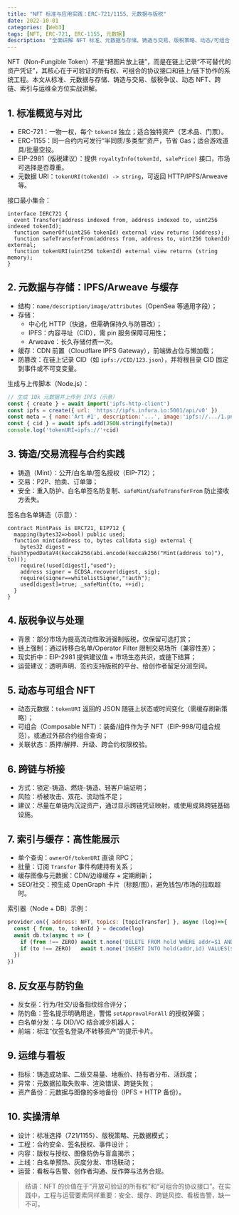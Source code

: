 ```yaml
---
title: "NFT 标准与应用实践：ERC-721/1155、元数据与版税"
date: 2022-10-01
categories: [Web3]
tags: [NFT, ERC-721, ERC-1155, 元数据]
description: "全面讲解 NFT 标准、元数据与存储、铸造与交易、版税策略、动态/可组合 NFT、跨链与索引缓存，并附工程实践与代码片段。"
---
```


NFT（Non-Fungible Token）不是“把图片放上链”，而是在链上记录“不可替代的资产凭证”，其核心在于可验证的所有权、可组合的协议接口和链上/链下协作的系统工程。本文从标准、元数据与存储、铸造与交易、版税争议、动态 NFT、跨链、索引与运维全方位实战讲解。

## 1. 标准概览与对比
- ERC-721：一物一权，每个 `tokenId` 独立；适合独特资产（艺术品、门票）。
- ERC-1155：同一合约内可发行“半同质/多类型”资产，节省 Gas；适合游戏道具/批量空投。
- EIP-2981（版税建议）：提供 `royaltyInfo(tokenId, salePrice)` 接口，市场可选择是否尊重。
- 元数据 URI：`tokenURI(tokenId) -> string`，可返回 HTTP/IPFS/Arweave 等。

接口最小集合：
```solidity
interface IERC721 {
  event Transfer(address indexed from, address indexed to, uint256 indexed tokenId);
  function ownerOf(uint256 tokenId) external view returns (address);
  function safeTransferFrom(address from, address to, uint256 tokenId) external;
  function tokenURI(uint256 tokenId) external view returns (string memory);
}
```

## 2. 元数据与存储：IPFS/Arweave 与缓存
- 结构：`name/description/image/attributes`（OpenSea 等通用字段）；
- 存储：
  - 中心化 HTTP（快速，但需确保持久与防篡改）；
  - IPFS：内容寻址（CID），需 pin 服务保障可用性；
  - Arweave：长久存储付费一次。
- 缓存：CDN 前置（Cloudflare IPFS Gateway），前端做占位与懒加载；
- 防篡改：在链上记录 CID（如 `ipfs://CID/123.json`），并将根目录 CID 固定到事件或不可变变量。

生成与上传脚本（Node.js）：
```js
// 生成 10k 元数据并上传到 IPFS（示意）
const { create } = await import('ipfs-http-client')
const ipfs = create({ url: 'https://ipfs.infura.io:5001/api/v0' })
const meta = { name:'Art #1', description:'...', image:'ipfs://.../1.png', attributes:[{trait_type:'Rarity',value:'Rare'}] }
const { cid } = await ipfs.add(JSON.stringify(meta))
console.log('tokenURI=ipfs://'+cid)
```

## 3. 铸造/交易流程与合约实践
- 铸造（Mint）：公开/白名单/签名授权（EIP-712）；
- 交易：P2P、拍卖、订单簿；
- 安全：重入防护、白名单签名防复制、`safeMint`/`safeTransferFrom` 防止接收方丢失。

签名白名单铸造（示意）：
```solidity
contract MintPass is ERC721, EIP712 {
  mapping(bytes32=>bool) public used;
  function mint(address to, bytes calldata sig) external {
    bytes32 digest = _hashTypedDataV4(keccak256(abi.encode(keccak256("Mint(address to)"), to)));
    require(!used[digest],"used");
    address signer = ECDSA.recover(digest, sig);
    require(signer==whitelistSigner,"!auth");
    used[digest]=true; _safeMint(to, ++id);
  }
}
```

## 4. 版税争议与处理
- 背景：部分市场为提高流动性取消强制版税，仅保留可选打赏；
- 链上强制：通过转移白名单/Operator Filter 限制交易场所（兼容性差）；
- 现实折中：EIP-2981 提供建议值 + 市场生态共识，或链下结算；
- 运营建议：透明声明、签约支持版税的平台、给创作者留足分润空间。

## 5. 动态与可组合 NFT
- 动态元数据：`tokenURI` 返回的 JSON 随链上状态或时间变化（需缓存刷新策略）；
- 可组合（Composable NFT）：装备/组件作为子 NFT（EIP-998/可组合规范），或通过外部合约组合查询；
- 关联状态：质押/解押、升级、跨合约权限校验。

## 6. 跨链与桥接
- 方式：锁定-铸造、燃烧-铸造、轻客户端证明；
- 风险：桥被攻击、双花、流动性不足；
- 建议：尽量在单链内沉淀资产，通过显示跨链凭证映射，或使用成熟跨链基础设施。

## 7. 索引与缓存：高性能展示
- 单个查询：`ownerOf/tokenURI` 直读 RPC；
- 批量：订阅 `Transfer` 事件构建持有关系；
- 缓存图像与元数据：CDN/边缘缓存 + 定期刷新；
- SEO/社交：预生成 OpenGraph 卡片（标题/图），避免钱包/市场的拉取超时。

索引器（Node + DB）示例：
```js
provider.on({ address: NFT, topics: [topicTransfer] }, async (log)=>{
  const { from, to, tokenId } = decode(log)
  await db.tx(async t => {
    if (from !== ZERO) await t.none('DELETE FROM hold WHERE addr=$1 AND id=$2',[from, tokenId])
    if (to !== ZERO)   await t.none('INSERT INTO hold(addr,id) VALUES($1,$2) ON CONFLICT DO NOTHING',[to, tokenId])
  })
})
```

## 8. 反女巫与防钓鱼
- 反女巫：行为/社交/设备指纹综合评分；
- 防钓鱼：签名提示明确用途，警惕 `setApprovalForAll` 的授权弹窗；
- 白名单分发：与 DID/VC 结合减少机器人；
- 前端：标注“仅签名登录/不转移资产”的提示卡片。

## 9. 运维与看板
- 指标：铸造成功率、二级交易量、地板价、持有者分布、活跃度；
- 异常：元数据拉取失败率、渲染错误、跨链失败；
- 资产备份：元数据与图像的多地备份（IPFS + HTTP 备份）。

## 10. 实操清单
- 设计：标准选择（721/1155）、版税策略、元数据模式；
- 工程：合约安全、签名授权、事件设计；
- 内容：版权与授权、图像防伪与盲盒揭示；
- 上线：白名单预热、灰度分发、市场联动；
- 运营：看板与告警、创作者沟通、反作弊与法务合规。

> 结语：NFT 的价值在于“开放可验证的所有权”和“可组合的协议接口”。在实践中，工程与运营要素同样重要：安全、缓存、跨链风控、看板告警，缺一不可。
